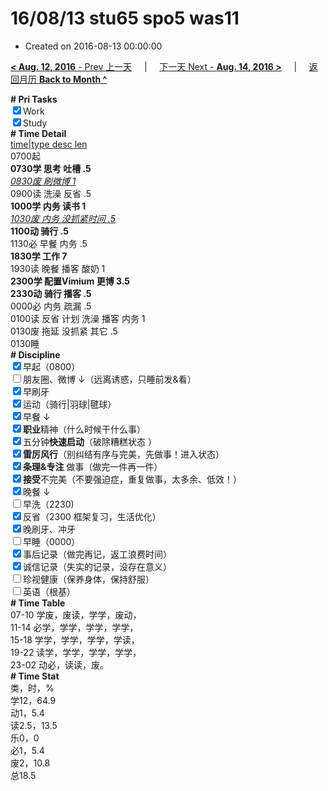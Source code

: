 # 16/08/13 stu65 spo5 was11

- Created on 2016-08-13 00:00:00

[**< Aug. 12, 2016** - Prev 上一天](/lifelogs/2016/08/d12.md) &nbsp; &nbsp; | &nbsp; &nbsp; [下一天 Next - **Aug. 14, 2016 >**](/lifelogs/2016/08/d14.md) &nbsp; &nbsp; |  &nbsp; &nbsp; [返回月历 **Back to Month ^**](/lifelogs/2016/08/index.md)
<br/><div><b># Pri Tasks</b></div><div><input checked="true" type="checkbox"/>Work</div><div><input checked="true" type="checkbox"/>Study</div><div><b># Time Detail</b></div><div><u>time|type desc len</u></div><div>0700起</div><div><b>0730学 思考 吐槽 .5</b></div><div><u><i>0830废 刷微博 1</i></u></div><div>0900读 洗澡 反省 .5</div><div><b>1000学 内务 读书 1</b></div><div><u><i>1030废 内务 没抓紧时间 .5</i></u></div><div><b>1100动 骑行 .5</b></div><div>1130必 早餐 内务 .5</div><div><b>1830学 工作 7</b></div><div>1930读 晚餐 播客 酸奶 1</div><div><b>2300学 配置Vimium 更博 3.5</b></div><div><b>2330动 骑行 播客 .5</b></div><div>0000必 内务 疏漏 .5</div><div>0100读 反省 计划 洗澡 播客 内务 1</div><div>0130废 拖延 没抓紧 其它 .5</div><div>0130睡</div><div><b># Discipline</b></div><div><input checked="true" type="checkbox"/>早起（0800）</div><div><input type="checkbox"/>朋友圈、微博 ↓（远离诱惑，只睡前发&amp;看）</div><div><input checked="true" type="checkbox"/>早刷牙</div><div><input checked="true" type="checkbox"/>运动（骑行|羽球|毽球）</div><div><input checked="true" type="checkbox"/>早餐 ↓</div><div><input checked="true" type="checkbox"/><b>职业</b>精神（什么时候干什么事）</div><div><input checked="true" type="checkbox"/>五分钟<b>快速启动</b>（破除糟糕状态 ）</div><div><input checked="true" type="checkbox"/><b>雷厉风行</b>（别纠结有序与完美，先做事！进入状态）</div><div><input checked="true" type="checkbox"/><b>条理&amp;专注</b> 做事（做完一件再一件）</div><div><input checked="true" type="checkbox"/><b>接受</b>不完美（不要强迫症，重复做事，太多余、低效！）</div><div><input checked="true" type="checkbox"/>晚餐 ↓</div><div><input type="checkbox"/>早洗（2230)</div><div><input checked="true" type="checkbox"/>反省（2300 框架复习，生活优化）</div><div><input checked="true" type="checkbox"/>晚刷牙、冲牙</div><div><input type="checkbox"/>早睡（0000）</div><div><input checked="true" type="checkbox"/>事后记录（做完再记，返工浪费时间）</div><div><input checked="true" type="checkbox"/>诚信记录（失实的记录，没存在意义）</div><div><input type="checkbox"/>珍视健康（保养身体，保持舒服）</div><div><input type="checkbox"/>英语（根基）</div><div><b># Time Table</b></div><div>07-10 学废，废读，学学，废动，</div><div>11-14 必学，学学，学学，学学，</div><div>15-18 学学，学学，学学，学读，</div><div>19-22 读学，学学，学学，学学，</div><div>23-02 动必，读读，废。</div><div><b># Time Stat</b></div><div>类，时，%</div><div>学12，64.9</div><div>动1，5.4</div><div>读2.5，13.5</div><div>乐0，0</div><div>必1，5.4</div><div>废2，10.8</div><div>总18.5</div>
